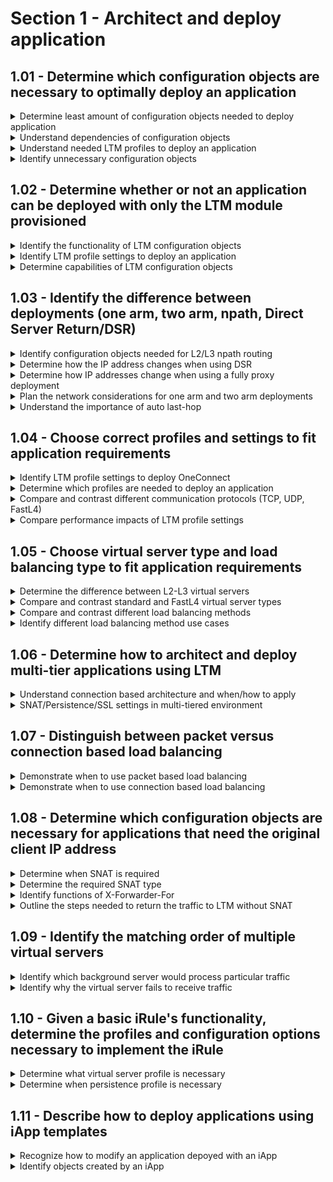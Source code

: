 # Section 1 - Architect and deploy application

## 1.01 - Determine which configuration objects are necessary to optimally deploy an application

<details><summary>Determine least amount of configuration objects needed to deploy application</summary>  
</details>
<details><summary>Understand dependencies of configuration objects</summary>
</details>
<details><summary>Understand needed LTM profiles to deploy an application</summary>
</details>
<details><summary>Identify unnecessary configuration objects</summary>
</details>

## 1.02 - Determine whether or not an application can be deployed with only the LTM module provisioned

<details><summary>Identify the functionality of LTM configuration objects</summary>

* https://techdocs.f5.com/kb/en-us/products/big-ip_ltm/manuals/product/ltm-concepts-11-5-1/3.html

</details>
<details><summary>Identify LTM profile settings to deploy an application</summary>

* https://support.f5.com/csp/article/K23843660  
</details>
<details><summary>Determine capabilities of LTM configuration objects</summary>
</details>

## 1.03 - Identify the difference between deployments (one arm, two arm, npath, Direct Server Return/DSR)

<details><summary>Identify configuration objects needed for L2/L3 npath routing</summary>

* L2 nPath:  
    - https://techdocs.f5.com/en-us/bigip-14-0-0/big-ip-local-traffic-manager-implementations-14-0-0/configuring-npath-routing.html
    - Default route on servers should point to the router instead of the BIG-IP
    - Servers should have the virtual server IP configured as loopback IPs
    - FastL4 profile with Loose Close setting
    - Same FastL4 profile with TCP Close Timeout setting same as the profile idle timeout
    - Server pool containing the backend servers
    - Virtual server with Performance (L4) type and previously created FastL4 profile
    - Same virtual server with Port and Address translation disabled

* L3 nPath:
    - https://support.f5.com/csp/article/K13403
    - Enable monitor encapsulation variable: *modify sys db tm.monitorencap value enable*
    - Server pool with encapsulation profile (IPIP or GRE), real server IPs
    - Transparent monitor monitoring the virtual server IP on the backend servers (loopback)
    - FastL4 profile with disabled hardware acceleration (PVA)
    - Virtual server with Translate Address disabled
    - Loopback IP on backend servers same as the Virtual Server IP
    - Encapsulation tunnel on backend servers 

</details>
<details><summary>Determine how the IP address changes when using DSR</summary>

* Initial traffic

| Source IP  | Destination IP |
| ------------- | ------------- |
| Client original IP  | Virtual Server IP  |
| Client original IP  | Backend server IP  |

* Reply traffic

| Source IP  | Destination IP |
| ------------- | ------------- |
| Backend server IP  | Client original IP  |

</details>
<details><summary>Determine how IP addresses change when using a fully proxy deployment</summary>

* Initial traffic

| Source IP  | Destination IP |
| ------------- | ------------- |
| Client original IP  | Virtual Server IP  |
| Automap or SNAT / SNAT Pool IP  | Backend server IP  |

* Reply traffic

| Source IP  | Destination IP |
| ------------- | ------------- |
| Backend server IP | Automap or SNAT / SNAT Pool IP  |
| Virtual Server IP  | Client original IP  |

</details>
<details><summary>Plan the network considerations for one arm and two arm deployments</summary>
</details>
<details><summary>Understand the importance of auto last-hop</summary>

* https://support.f5.com/csp/article/K13876
* Auto Last Hop is a setting that allows the BIG-IP system to track the source MAC address of incoming connections and return traffic from pools to the source MAC address, regardless of the routing table.
* When enabled, Auto Last Hop allows the BIG-IP system to send return traffic from pools to the MAC address that transmitted the request, even if the routing table points to a different network or interface. As a result, the BIG-IP system can send return traffic to clients even when there is no matching route. For example, if the BIG-IP system does not have a default route configured and the client is located on a remote network. 

|Object	|Scope	|Options	|Default setting	|Default setting definition|
| ------------- | ------------- | ------------- | ------------- | ------------- |
|Tunnel	|You can configure the setting on a per-Tunnel basis.	|Default, Enabled, Disabled	|Default	|The system uses Global Auto Last Hop.|
|VLAN group	|You can configure the setting on a per-VLAN group basis.	|Default, Enabled, Disabled	|Default	|The system uses Global Auto Last Hop.|
|VLAN	|You can configure the setting on a per-VLAN basis.	|Default, Enabled, Disabled	|Default	|The system uses Global Auto Last Hop.|
|SNAT	|You can configure the setting on a per-SNAT basis.	|Default, Enabled, Disabled	|Default	|The system uses Global Auto Last Hop.|
|NAT	|You can configure the setting on a per-NAT basis.	|Default, Enabled, Disabled	|Default	|The system uses Global Auto Last Hop.|
|Virtual server	|You can configure the setting on a per-server basis.	|Default, Enabled, Disabled	|Default	|The system uses Global Auto Last Hop.|

</details>

## 1.04 - Choose correct profiles and settings to fit application requirements

<details><summary>Identify LTM profile settings to deploy OneConnect</summary>
</details>
<details><summary>Determine which profiles are needed to deploy an application</summary>
</details>
<details><summary>Compare and contrast different communication protocols (TCP, UDP, FastL4)</summary>
</details>
<details><summary>Compare performance impacts of LTM profile settings</summary>
</details>

## 1.05 - Choose virtual server type and load balancing type to fit application requirements

<details><summary>Determine the difference between L2-L3 virtual servers</summary>
</details>
<details><summary>Compare and contrast standard and FastL4 virtual server types</summary>
</details>
<details><summary>Compare and contrast different load balancing methods</summary>
</details>
<details><summary>Identify different load balancing method use cases</summary>
</details>

## 1.06 - Determine how to architect and deploy multi-tier applications using LTM

<details><summary>Understand connection based architecture and when/how to apply</summary>
</details>
<details><summary>SNAT/Persistence/SSL settings in multi-tiered environment</summary>
</details>

## 1.07 - Distinguish between packet versus connection based load balancing

<details><summary>Demonstrate when to use packet based load balancing</summary>

* When only L3/L4 forwarding is needed, no need for any higher level inspection or decision making  
* https://ipwithease.com/packet-based-design-vs-full-proxy-design-in-f5/  
* Example: Performance Layer4 virtual server https://support.f5.com/csp/article/K8082  
</details>

<details><summary>Demonstrate when to use connection based load balancing</summary>

* Fully proxy loadbalancing, BIG-IP is acting as endpoint and originator of protocols 
* Example: Standard virtual server https://support.f5.com/csp/article/K8082 
* https://ipwithease.com/packet-based-design-vs-full-proxy-design-in-f5/  
* https://support.f5.com/csp/article/K55185917  

</details>

## 1.08 - Determine which configuration objects are necessary for applications that need the original client IP address

<details><summary>Determine when SNAT is required</summary>

* https://techdocs.f5.com/en-us/bigip-14-1-0/big-ip-tmos-routing-administration-14-1-0/nats-and-snats.html  
</details>

<details><summary>Determine the required SNAT type</summary>

* None, Automap, SNAT Pool, Intelligent SNAT (only within iRule)  
* https://support.f5.com/csp/article/K7820  
</details>

<details><summary>Identify functions of X-Forwarder-For</summary>

* https://support.f5.com/csp/article/K4816  
</details>

<details><summary>Outline the steps needed to return the traffic to LTM without SNAT</summary>

* Backend servers need to point to the BIG-IP as default gateway otherwise assymetric routing will happen and it can cause issues  
</details>

## 1.09 - Identify the matching order of multiple virtual servers

<details><summary>Identify which background server would process particular traffic</summary>

* https://support.f5.com/csp/article/K14800   
</details>

<details><summary>Identify why the virtual server fails to receive traffic</summary>
</details>

## 1.10 - Given a basic iRule's functionality, determine the profiles and configuration options necessary to implement the iRule

<details><summary>Determine what virtual server profile is necessary</summary>
</details>
<details><summary>Determine when persistence profile is necessary</summary>
</details>

## 1.11 - Describe how to deploy applications using iApp templates

<details><summary>Recognize how to modify an application depoyed with an iApp</summary>

* iApps -> Application Services -> Select the existing iApp -> Reconfigure tab

</details>
<details><summary>Identify objects created by an iApp</summary>

* iApps -> Application Services -> Select the existing iApp -> Components tab shows the objects created by the iApp
</details>
